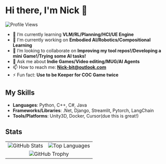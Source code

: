 # Hi there, I'm Nick 👋

![Profile Views](https://komarev.com/ghpvc/?username=Nick-bit233&color=blueviolet)

- 🌱 I’m currently learning **VLM/RL/Planning/HCI/UE Engine**
- 🔭 I'm currently working on **Embodied AI/Robotics/Compositional Learning**
- 👯 I’m looking to collaborate on **Improving my tool repos!/Developing a mini Game!/Trying some AI tasks!**
- 💬 Ask me about **Indie Games/Video editing/MUG/AI Agents**
- 📫 How to reach me: **Nick-bit@outlook.com**
- ⚡ Fun fact: **Use to be Keeper for COC Game twice**

## My Skills
- **Languages**: Python, C++, C#, Java
- **Frameworks/Libraries**: .Net, Django, Streamlit, Pytorch, LangChain
- **Tools/Platforms**: Unity3D, Docker, Cursor(due this is great!) 

## Stats
<table>
  <tr>
    <td align="center">
      <img src="https://github-readme-stats.vercel.app/api?username=Nick-bit233&show_icons=true&count_private=true&theme=default" alt="GitHub Stats" />
    </td>
    <td align="center">
      <img src="https://github-readme-stats.vercel.app/api/top-langs/?username=Nick-bit233&layout=compact&theme=default" alt="Top Languages" />
    </td>
  </tr>
  <tr>
    <td colspan="2" align="center">
      <img src="https://github-profile-trophy.vercel.app/?username=Nick-bit233&theme=default" alt="GitHub Trophy" />
    </td>
  </tr>
</table>

